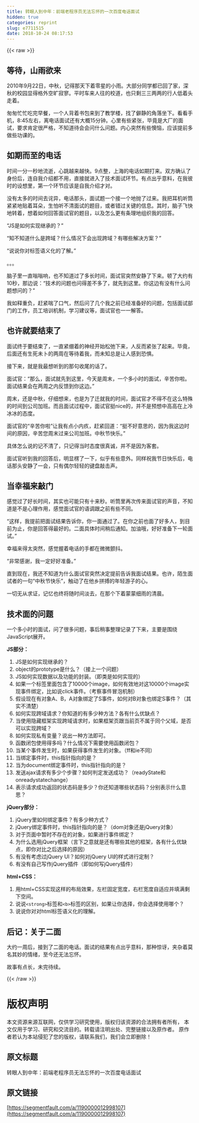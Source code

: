 ```yaml
---
title: 转眼人到中年：前端老程序员无法忘怀的一次百度电话面试
hidden: true
categories: reprint
slug: e7711515
date: 2018-10-24 08:17:53
---
```


{{< raw >}}

                    
<h2 id="articleHeader0">&#x7B49;&#x5F85;&#xFF0C;&#x5C71;&#x96E8;&#x6B32;&#x6765;</h2>
<p>2010&#x5E74;9&#x6708;22&#x65E5;&#xFF0C;&#x4E2D;&#x79CB;&#xFF0C;&#x8BB0;&#x5F97;&#x90A3;&#x5929;&#x4E0B;&#x7740;&#x96F6;&#x661F;&#x7684;&#x5C0F;&#x96E8;&#x3002;&#x5927;&#x90E8;&#x5206;&#x540C;&#x5B66;&#x90FD;&#x5DF2;&#x56DE;&#x4E86;&#x5BB6;&#xFF0C;&#x6DF1;&#x79CB;&#x7684;&#x6821;&#x56ED;&#x663E;&#x5F97;&#x683C;&#x5916;&#x7A7A;&#x65F7;&#x5BC2;&#x5BE5;&#x3002;&#x5E73;&#x65F6;&#x8F66;&#x6765;&#x4EBA;&#x5F80;&#x7684;&#x6821;&#x9053;&#xFF0C;&#x4E5F;&#x53EA;&#x5269;&#x4E09;&#x4E09;&#x4E24;&#x4E24;&#x7684;&#x884C;&#x4EBA;&#x4F4E;&#x7740;&#x5934;&#x8D70;&#x7740;&#x3002;</p>
<p>&#x5306;&#x5306;&#x5FD9;&#x5FD9;&#x5403;&#x5B8C;&#x65E9;&#x9910;&#xFF0C;&#x4E00;&#x4E2A;&#x4EBA;&#x80CC;&#x7740;&#x4E66;&#x5305;&#x6765;&#x5230;&#x4E86;&#x6559;&#x5B66;&#x697C;&#xFF0C;&#x627E;&#x4E86;&#x50FB;&#x9759;&#x7684;&#x89D2;&#x843D;&#x5750;&#x4E0B;&#x3002;&#x770B;&#x770B;&#x624B;&#x673A;&#xFF0C;8:45&#x5DE6;&#x53F3;&#xFF0C;&#x79BB;&#x7535;&#x8BDD;&#x9762;&#x8BD5;&#x8FD8;&#x6709;&#x5927;&#x6982;15&#x5206;&#x949F;&#x3002;&#x5FC3;&#x91CC;&#x6709;&#x4E9B;&#x7D27;&#x5F20;&#xFF0C;&#x6BD5;&#x7ADF;&#x662F;&#x5927;&#x5382;&#x7684;&#x9762;&#x8BD5;&#xFF0C;&#x8981;&#x6C42;&#x80AF;&#x5B9A;&#x5F88;&#x4E25;&#x683C;&#xFF0C;&#x4E0D;&#x77E5;&#x9053;&#x5F85;&#x4F1A;&#x4F1A;&#x95EE;&#x4EC0;&#x4E48;&#x95EE;&#x9898;&#x3002;&#x5185;&#x5FC3;&#x7A81;&#x7136;&#x6709;&#x4E9B;&#x61CA;&#x607C;&#xFF0C;&#x5E94;&#x8BE5;&#x63D0;&#x524D;&#x591A;&#x505A;&#x4E9B;&#x529F;&#x8BFE;&#x7684;&#x3002;</p>
<h2 id="articleHeader1">&#x5982;&#x671F;&#x800C;&#x81F3;&#x7684;&#x7535;&#x8BDD;</h2>
<p>&#x65F6;&#x95F4;&#x4E00;&#x5206;&#x4E00;&#x79D2;&#x5730;&#x6D41;&#x901D;&#xFF0C;&#x5FC3;&#x8DF3;&#x8D8A;&#x6765;&#x8D8A;&#x5FEB;&#x3002;9&#x70B9;&#x6574;&#xFF0C;&#x4E0A;&#x6D77;&#x7684;&#x7535;&#x8BDD;&#x5982;&#x671F;&#x6253;&#x6765;&#x3002;&#x53CC;&#x65B9;&#x786E;&#x8BA4;&#x4E86;&#x8EAB;&#x4EFD;&#x540E;&#xFF0C;&#x8FDE;&#x81EA;&#x6211;&#x4ECB;&#x7ECD;&#x90FD;&#x4E0D;&#x7528;&#xFF0C;&#x76F4;&#x63A5;&#x5C31;&#x8FDB;&#x5165;&#x4E86;&#x6280;&#x672F;&#x9762;&#x8BD5;&#x73AF;&#x8282;&#x3002;&#x6709;&#x70B9;&#x51FA;&#x4E4E;&#x610F;&#x6599;&#xFF0C;&#x5728;&#x6211;&#x5F7C;&#x65F6;&#x7684;&#x8BBE;&#x60F3;&#x91CC;&#xFF0C;&#x7B2C;&#x4E00;&#x4E2A;&#x73AF;&#x8282;&#x5E94;&#x8BE5;&#x662F;&#x81EA;&#x6211;&#x4ECB;&#x7ECD;&#x624D;&#x5BF9;&#x3002;</p>
<p>&#x6CA1;&#x6709;&#x592A;&#x591A;&#x7684;&#x65F6;&#x95F4;&#x53BB;&#x8BE7;&#x5F02;&#xFF0C;&#x7535;&#x8BDD;&#x90A3;&#x5934;&#xFF0C;&#x9762;&#x8BD5;&#x9898;&#x4E00;&#x4E2A;&#x63A5;&#x4E00;&#x4E2A;&#x5730;&#x629B;&#x4E86;&#x8FC7;&#x6765;&#x3002;&#x6211;&#x628A;&#x8033;&#x673A;&#x542C;&#x7B52;&#x7D27;&#x7D27;&#x5730;&#x8D34;&#x7740;&#x8033;&#x6735;&#xFF0C;&#x751F;&#x6015;&#x542C;&#x4E0D;&#x6E05;&#x9762;&#x8BD5;&#x7684;&#x9898;&#x76EE;&#xFF0C;&#x6216;&#x8005;&#x9519;&#x8FC7;&#x5173;&#x952E;&#x7684;&#x4FE1;&#x606F;&#x3002;&#x5176;&#x65F6;&#xFF0C;&#x8111;&#x5B50;&#x98DE;&#x5FEB;&#x5730;&#x8F6C;&#x7740;&#xFF0C;&#x60F3;&#x7740;&#x5982;&#x4F55;&#x56DE;&#x7B54;&#x9762;&#x8BD5;&#x5B98;&#x7684;&#x9898;&#x76EE;&#xFF0C;&#x4EE5;&#x53CA;&#x600E;&#x4E48;&#x66F4;&#x6709;&#x6761;&#x7406;&#x5730;&#x7EC4;&#x7EC7;&#x6211;&#x7684;&#x56DE;&#x7B54;&#x3002;</p>
<p>&#x201C;JS&#x662F;&#x5982;&#x4F55;&#x5B9E;&#x73B0;&#x7EE7;&#x627F;&#x7684;&#xFF1F;&#x201D;</p>
<p>&#x201C;&#x77E5;&#x4E0D;&#x77E5;&#x9053;&#x4EC0;&#x4E48;&#x662F;&#x8DE8;&#x57DF;&#xFF1F;&#x4EC0;&#x4E48;&#x60C5;&#x51B5;&#x4E0B;&#x4F1A;&#x51FA;&#x73B0;&#x8DE8;&#x57DF;&#xFF1F;&#x6709;&#x54EA;&#x4E9B;&#x89E3;&#x51B3;&#x65B9;&#x6848;&#xFF1F;&#x201D;</p>
<p>&#x201C;&#x8BF4;&#x8BF4;&#x4F60;&#x5BF9;&#x6807;&#x7B7E;&#x8BED;&#x4E49;&#x5316;&#x7684;&#x4E86;&#x89E3;&#x3002;&#x201D;</p>
<p>&#x3002;&#x3002;&#x3002;</p>
<p>&#x8111;&#x5B50;&#x91CC;&#x4E00;&#x76F4;&#x55E1;&#x55E1;&#x54CD;&#xFF0C;&#x4E5F;&#x4E0D;&#x77E5;&#x9053;&#x8FC7;&#x4E86;&#x591A;&#x957F;&#x65F6;&#x95F4;&#xFF0C;&#x9762;&#x8BD5;&#x5B98;&#x7A81;&#x7136;&#x5B89;&#x9759;&#x4E86;&#x4E0B;&#x6765;&#x3002;&#x987F;&#x4E86;&#x5927;&#x7EA6;&#x6709;10&#x79D2;&#xFF0C;&#x90A3;&#x8FB9;&#x8BF4;&#xFF1A;&#x201C;&#x6280;&#x672F;&#x7684;&#x95EE;&#x9898;&#x4E5F;&#x95EE;&#x5F97;&#x5DEE;&#x4E0D;&#x591A;&#x4E86;&#xFF0C;&#x5C31;&#x5148;&#x5230;&#x8FD9;&#x91CC;&#x3002;&#x4F60;&#x8FD9;&#x8FB9;&#x6709;&#x6CA1;&#x6709;&#x4EC0;&#x4E48;&#x95EE;&#x9898;&#x60F3;&#x95EE;&#x7684;&#xFF1F;&#x201D;</p>
<p>&#x6211;&#x5982;&#x91CA;&#x91CD;&#x8D1F;&#xFF0C;&#x8D76;&#x7D27;&#x5598;&#x4E86;&#x53E3;&#x6C14;&#xFF0C;&#x7136;&#x540E;&#x95EE;&#x4E86;&#x51E0;&#x4E2A;&#x6211;&#x4E4B;&#x524D;&#x5DF2;&#x7ECF;&#x51C6;&#x5907;&#x597D;&#x7684;&#x95EE;&#x9898;&#xFF0C;&#x5305;&#x62EC;&#x9762;&#x8BD5;&#x90E8;&#x95E8;&#x7684;&#x5DE5;&#x4F5C;&#xFF0C;&#x5458;&#x5DE5;&#x57F9;&#x8BAD;&#x673A;&#x5236;&#xFF0C;&#x5B66;&#x4E60;&#x5EFA;&#x8BAE;&#x7B49;&#xFF0C;&#x9762;&#x8BD5;&#x5B98;&#x4E5F;&#x4E00;&#x4E00;&#x89E3;&#x7B54;&#x3002;</p>
<h2 id="articleHeader2">&#x4E5F;&#x8BB8;&#x5C31;&#x8981;&#x7ED3;&#x675F;&#x4E86;</h2>
<p>&#x9762;&#x8BD5;&#x7EC8;&#x4E8E;&#x8981;&#x7ED3;&#x675F;&#x4E86;&#xFF0C;&#x4E00;&#x76F4;&#x7D27;&#x7EF7;&#x7740;&#x7684;&#x795E;&#x7ECF;&#x5F00;&#x59CB;&#x677E;&#x5F1B;&#x4E0B;&#x6765;&#xFF0C;&#x4EBA;&#x53CD;&#x800C;&#x7D27;&#x5F20;&#x4E86;&#x8D77;&#x6765;&#x3002;&#x6BD5;&#x7ADF;&#xFF0C;&#x540E;&#x9762;&#x8FD8;&#x6709;&#x751F;&#x6B7B;&#x672A;&#x535C;&#x7684;&#x4E24;&#x5468;&#x5728;&#x7B49;&#x5F85;&#x7740;&#x6211;&#xFF0C;&#x800C;&#x672A;&#x77E5;&#x603B;&#x662F;&#x8BA9;&#x4EBA;&#x611F;&#x5230;&#x6050;&#x60E7;&#x3002;</p>
<p>&#x63A5;&#x4E0B;&#x6765;&#xFF0C;&#x5C31;&#x662F;&#x6211;&#x6700;&#x60F3;&#x542C;&#x5230;&#x7684;&#x90A3;&#x53E5;&#x6536;&#x5C3E;&#x7684;&#x8BDD;&#x4E86;&#x3002;</p>
<p>&#x9762;&#x8BD5;&#x5B98;&#xFF1A;&#x201C;&#x90A3;&#x4E48;&#xFF0C;&#x9762;&#x8BD5;&#x5C31;&#x5148;&#x5230;&#x8FD9;&#x91CC;&#xFF0C;&#x4ECA;&#x5929;&#x662F;&#x5468;&#x672B;&#xFF0C;&#x4E00;&#x4E2A;&#x591A;&#x5C0F;&#x65F6;&#x7684;&#x9762;&#x8BD5;&#xFF0C;&#x8F9B;&#x82E6;&#x4F60;&#x5566;&#x3002;&#x9762;&#x8BD5;&#x7ED3;&#x679C;&#x4F1A;&#x5728;&#x4E24;&#x5468;&#x4E4B;&#x5185;&#x53CD;&#x9988;&#x5230;&#x4F60;&#x8FD9;&#x8FB9;&#x3002;&#x201D;</p>
<p>&#x5468;&#x672B;&#xFF0C;&#x8FD8;&#x662F;&#x4E2D;&#x79CB;&#xFF0C;&#x4ED4;&#x7EC6;&#x60F3;&#x6765;&#xFF0C;&#x4E5F;&#x662F;&#x4E3A;&#x4E86;&#x8FC1;&#x5C31;&#x6211;&#x7684;&#x65F6;&#x95F4;&#xFF0C;&#x9762;&#x8BD5;&#x5B98;&#x624D;&#x4E0D;&#x5F97;&#x4E0D;&#x5728;&#x8FD9;&#x4E48;&#x7279;&#x6B8A;&#x7684;&#x65F6;&#x95F4;&#x5230;&#x516C;&#x53F8;&#x52A0;&#x73ED;&#x3002;&#x800C;&#x4E14;&#x9762;&#x8BD5;&#x8FC7;&#x7A0B;&#x4E2D;&#xFF0C;&#x9762;&#x8BD5;&#x5B98;&#x633A;nice&#x7684;&#xFF0C;&#x5E76;&#x4E0D;&#x662F;&#x9884;&#x60F3;&#x4E2D;&#x9AD8;&#x9AD8;&#x5728;&#x4E0A;&#x51B7;&#x51B0;&#x51B0;&#x7684;&#x6001;&#x5EA6;&#x3002;</p>
<p>&#x9762;&#x8BD5;&#x5B98;&#x7684;&#x201C;&#x8F9B;&#x82E6;&#x4F60;&#x5566;&#x201D;&#x8BA9;&#x6211;&#x6709;&#x70B9;&#x5C0F;&#x5185;&#x759A;&#xFF0C;&#x8D76;&#x7D27;&#x56DE;&#x9053;&#xFF1A;&#x201C;&#x633A;&#x4E0D;&#x597D;&#x610F;&#x601D;&#x7684;&#xFF0C;&#x56E0;&#x4E3A;&#x6211;&#x8FD9;&#x8FB9;&#x65F6;&#x95F4;&#x7684;&#x539F;&#x56E0;&#xFF0C;&#x8F9B;&#x82E6;&#x60A8;&#x5468;&#x672B;&#x8FC7;&#x6765;&#x516C;&#x53F8;&#x52A0;&#x73ED;&#x3002;&#x4E2D;&#x79CB;&#x8282;&#x5FEB;&#x4E50;&#x3002;&#x201D; </p>
<p>&#x5177;&#x4F53;&#x600E;&#x4E48;&#x8BF4;&#x7684;&#x8BB0;&#x4E0D;&#x6E05;&#x4E86;&#xFF0C;&#x53EA;&#x8BB0;&#x5F97;&#x5F53;&#x65F6;&#x6001;&#x5EA6;&#x5F88;&#x771F;&#x8BDA;&#xFF0C;&#x5E76;&#x4E0D;&#x662F;&#x56E0;&#x4E3A;&#x5BA2;&#x5957;&#x3002;</p>
<p>&#x9762;&#x8BD5;&#x5B98;&#x542C;&#x5230;&#x6211;&#x7684;&#x56DE;&#x7B54;&#x540E;&#xFF0C;&#x660E;&#x663E;&#x695E;&#x4E86;&#x4E00;&#x4E0B;&#xFF0C;&#x4F3C;&#x4E4E;&#x6709;&#x4E9B;&#x610F;&#x5916;&#x3002;&#x540C;&#x6837;&#x795D;&#x6211;&#x8282;&#x65E5;&#x5FEB;&#x4E50;&#x540E;&#xFF0C;&#x7535;&#x8BDD;&#x90A3;&#x5934;&#x5B89;&#x9759;&#x4E86;&#x4E00;&#x4F1A;&#xFF0C;&#x53EA;&#x6709;&#x5076;&#x5C14;&#x8F7B;&#x8F7B;&#x7684;&#x952E;&#x76D8;&#x6572;&#x51FB;&#x58F0;&#x3002;</p>
<h2 id="articleHeader3">&#x5F53;&#x5E78;&#x798F;&#x6765;&#x6572;&#x95E8;</h2>
<p>&#x611F;&#x89C9;&#x8FC7;&#x4E86;&#x597D;&#x957F;&#x65F6;&#x95F4;&#xFF0C;&#x5176;&#x5B9E;&#x4E5F;&#x53EF;&#x80FD;&#x53EA;&#x6709;&#x5341;&#x6765;&#x79D2;&#x3002;&#x542C;&#x7B52;&#x91CC;&#x518D;&#x6B21;&#x4F20;&#x6765;&#x9762;&#x8BD5;&#x5B98;&#x7684;&#x58F0;&#x97F3;&#xFF0C;&#x4E0D;&#x77E5;&#x9053;&#x662F;&#x4E0D;&#x662F;&#x5FC3;&#x7406;&#x4F5C;&#x7528;&#xFF0C;&#x611F;&#x89C9;&#x9762;&#x8BD5;&#x5B98;&#x7684;&#x8BED;&#x8C03;&#x8DDF;&#x4E4B;&#x524D;&#x6709;&#x4E9B;&#x4E0D;&#x540C;&#x3002;</p>
<p>&#x201C;&#x8FD9;&#x6837;&#xFF0C;&#x6211;&#x63D0;&#x524D;&#x628A;&#x9762;&#x8BD5;&#x7ED3;&#x679C;&#x544A;&#x8BC9;&#x4F60;&#xFF0C;&#x4F60;&#x4E00;&#x9762;&#x901A;&#x8FC7;&#x4E86;&#x3002;&#x5728;&#x4F60;&#x4E4B;&#x524D;&#x4E5F;&#x9762;&#x4E86;&#x597D;&#x591A;&#x4EBA;&#xFF0C;&#x5230;&#x76EE;&#x524D;&#x4E3A;&#x6B62;&#xFF0C;&#x4F60;&#x662F;&#x56DE;&#x7B54;&#x5F97;&#x6700;&#x597D;&#x7684;&#x3002;&#x4E8C;&#x9762;&#x5177;&#x4F53;&#x65F6;&#x95F4;&#x7A0D;&#x540E;&#x901A;&#x77E5;&#x3002;&#x52A0;&#x6CB9;&#x54E6;&#xFF0C;&#x597D;&#x597D;&#x51C6;&#x5907;&#x4E0B;&#x4E00;&#x8F6E;&#x9762;&#x8BD5;&#x3002;&#x201D;</p>
<p>&#x5E78;&#x798F;&#x6765;&#x5F97;&#x592A;&#x7A81;&#x7136;&#xFF0C;&#x611F;&#x89C9;&#x63E1;&#x7740;&#x7535;&#x8BDD;&#x7684;&#x624B;&#x90FD;&#x5728;&#x5FAE;&#x5FAE;&#x98A4;&#x6296;&#x3002;</p>
<p>&#x201C;&#x975E;&#x5E38;&#x611F;&#x8C22;&#xFF0C;&#x6211;&#x4E00;&#x5B9A;&#x597D;&#x597D;&#x51C6;&#x5907;&#x3002;&#x201D;</p>
<p>&#x76F4;&#x5230;&#x73B0;&#x5728;&#xFF0C;&#x6211;&#x8FD8;&#x4E0D;&#x77E5;&#x9053;&#x4E3A;&#x4EC0;&#x4E48;&#x9762;&#x8BD5;&#x5B98;&#x7A81;&#x7136;&#x51B3;&#x5B9A;&#x63D0;&#x524D;&#x544A;&#x8BC9;&#x6211;&#x9762;&#x8BD5;&#x7ED3;&#x679C;&#x3002;&#x4E5F;&#x8BB8;&#xFF0C;&#x964C;&#x751F;&#x9762;&#x8BD5;&#x8005;&#x7684;&#x4E00;&#x53E5;&#x201C;&#x4E2D;&#x79CB;&#x8282;&#x5FEB;&#x4E50;&#x201D;&#xFF0C;&#x89E6;&#x52A8;&#x4E86;&#x5728;&#x4ED6;&#x4E61;&#x62FC;&#x640F;&#x7684;&#x5E74;&#x8F7B;&#x6E38;&#x5B50;&#x7684;&#x5FC3;&#x3002;</p>
<p>&#x4E00;&#x5207;&#x65E0;&#x4ECE;&#x6C42;&#x8BC1;&#xFF0C;&#x8BB0;&#x5FC6;&#x4E5F;&#x7EC8;&#x5C06;&#x968F;&#x65F6;&#x95F4;&#x6DE1;&#x53BB;&#xFF0C;&#x5728;&#x90A3;&#x4E2A;&#x4E0B;&#x7740;&#x8499;&#x8499;&#x7EC6;&#x96E8;&#x7684;&#x6E05;&#x6668;&#x3002;</p>
<h2 id="articleHeader4">&#x6280;&#x672F;&#x9762;&#x7684;&#x95EE;&#x9898;</h2>
<p>&#x4E00;&#x4E2A;&#x591A;&#x5C0F;&#x65F6;&#x7684;&#x9762;&#x8BD5;&#xFF0C;&#x95EE;&#x4E86;&#x5F88;&#x591A;&#x95EE;&#x9898;&#xFF0C;&#x4E8B;&#x540E;&#x7A0D;&#x4E8B;&#x6574;&#x7406;&#x8BB0;&#x5F55;&#x4E86;&#x4E0B;&#x6765;&#xFF0C;&#x4E3B;&#x8981;&#x662F;&#x56F4;&#x7ED5;JavaScript&#x5C55;&#x5F00;&#x3002;</p>
<p><strong>JS&#x90E8;&#x5206;&#xFF1A;</strong></p>
<ol>
<li>JS&#x662F;&#x5982;&#x4F55;&#x5B9E;&#x73B0;&#x7EE7;&#x627F;&#x7684;&#xFF1F;</li>
<li>object&#x7684;prototype&#x662F;&#x4EC0;&#x4E48;&#xFF1F;&#xFF08;&#x63A5;&#x4E0A;&#x4E00;&#x4E2A;&#x95EE;&#x9898;&#xFF09;</li>
<li>JS&#x5982;&#x4F55;&#x5B9E;&#x73B0;&#x6570;&#x636E;&#x4EE5;&#x53CA;&#x529F;&#x80FD;&#x7684;&#x5C01;&#x88C5;&#x3002;&#xFF08;&#x5373;&#x7C7B;&#x662F;&#x5982;&#x4F55;&#x5B9E;&#x73B0;&#x7684;&#xFF09;</li>
<li>&#x5982;&#x679C;&#x4E00;&#x4E2A;&#x6807;&#x7B7E;&#x91CC;&#x9762;&#x5305;&#x542B;&#x4E86;10000&#x4E2A;image&#xFF0C;&#x5982;&#x4F55;&#x6709;&#x6548;&#x5730;&#x5BF9;&#x8FD9;10000&#x4E2A;image&#x5B9E;&#x73B0;&#x4E8B;&#x4EF6;&#x7ED1;&#x5B9A;&#xFF0C;&#x6BD4;&#x5982;&#x8BF4;click&#x4E8B;&#x4EF6;&#x3002;&#xFF08;&#x8003;&#x5BDF;&#x4E8B;&#x4EF6;&#x5192;&#x6CE1;&#x673A;&#x5236;&#xFF09;</li>
<li>&#x5047;&#x8BBE;&#x73B0;&#x5728;&#x6709;&#x5BF9;&#x8C61;A&#x3001;B&#xFF0C;A&#x5BF9;&#x8C61;&#x7ED1;&#x5B9A;&#x4E86;S&#x4E8B;&#x4EF6;&#xFF0C;&#x5982;&#x4F55;&#x5BF9;B&#x5BF9;&#x8C61;&#x4E5F;&#x7ED1;&#x5B9A;S&#x4E8B;&#x4EF6;&#xFF1F;&#xFF08;&#x5176;&#x5B9E;&#x4E0D;&#x6E05;&#x695A;&#xFF09;</li>
<li>&#x5982;&#x4F55;&#x5B9E;&#x73B0;&#x8DE8;&#x57DF;&#x8BF7;&#x6C42;&#xFF1F;&#x4F60;&#x77E5;&#x9053;&#x7684;&#x6709;&#x591A;&#x5C11;&#x79CD;&#x65B9;&#x6CD5;&#xFF1F;&#x5404;&#x6709;&#x4EC0;&#x4E48;&#x4F18;&#x7F3A;&#x70B9;&#xFF1F;</li>
<li>&#x5F53;&#x4F7F;&#x7528;&#x9690;&#x85CF;&#x6846;&#x67B6;&#x5B9E;&#x73B0;&#x8DE8;&#x57DF;&#x8BF7;&#x6C42;&#x65F6;&#xFF0C;&#x5982;&#x679C;&#x6846;&#x67B6;&#x9875;&#x8DDF;&#x5F53;&#x524D;&#x9875;&#x4E0D;&#x5C5E;&#x4E8E;&#x540C;&#x4E2A;&#x7236;&#x57DF;&#xFF0C;&#x662F;&#x5426;&#x53EF;&#x4EE5;&#x5B9E;&#x73B0;&#x8DE8;&#x57DF;&#xFF1F;</li>
<li>&#x5982;&#x4F55;&#x5B9E;&#x73B0;&#x79C1;&#x6709;&#x53D8;&#x91CF;&#xFF1F;&#x8BF4;&#x51FA;&#x4E00;&#x79CD;&#x65B9;&#x6CD5;&#x5373;&#x53EF;&#x3002;</li>
<li>&#x51FD;&#x6570;&#x95ED;&#x5305;&#x4F7F;&#x7528;&#x5F97;&#x591A;&#x5417;&#xFF1F;&#x4EC0;&#x4E48;&#x60C5;&#x51B5;&#x4E0B;&#x9700;&#x8981;&#x4F7F;&#x7528;&#x51FD;&#x6570;&#x95ED;&#x5305;&#xFF1F;</li>
<li>&#x5F53;&#x67D0;&#x4E2A;&#x4E8B;&#x4EF6;&#x53D1;&#x751F;&#x65F6;&#xFF0C;&#x5982;&#x679C;&#x83B7;&#x5F97;&#x4E8B;&#x4EF6;&#x53D1;&#x751F;&#x7684;&#x5BF9;&#x8C61;&#x3002;&#xFF08;ff&#x548C;ie&#x4E0D;&#x540C;&#xFF09;</li>
<li>&#x5F53;&#x7ED1;&#x5B9A;&#x4E8B;&#x4EF6;&#x65F6;&#xFF0C;this&#x6307;&#x9488;&#x6307;&#x5411;&#x7684;&#x662F;&#xFF1F;</li>
<li>&#x5F53;&#x4E3A;document&#x7ED1;&#x5B9A;&#x4E8B;&#x4EF6;&#x65F6;&#xFF0C;this&#x6307;&#x9488;&#x6307;&#x5411;&#x7684;&#x662F;&#xFF1F;</li>
<li>&#x53D1;&#x9001;ajax&#x8BF7;&#x6C42;&#x6709;&#x591A;&#x5C11;&#x4E2A;&#x6B65;&#x9AA4;&#xFF1F;&#x5982;&#x4F55;&#x5224;&#x5B9A;&#x53D1;&#x9001;&#x6210;&#x529F;&#xFF1F;&#xFF08;readyState&#x548C;onreadystatechange&#xFF09;</li>
<li>&#x8868;&#x793A;&#x8BF7;&#x6C42;&#x6210;&#x529F;&#x8FD4;&#x56DE;&#x7684;&#x72B6;&#x6001;&#x7801;&#x662F;&#x591A;&#x5C11;&#xFF1F;&#x4F60;&#x8FD8;&#x77E5;&#x9053;&#x54EA;&#x4E9B;&#x72B6;&#x6001;&#x7801;&#xFF1F;&#x5206;&#x522B;&#x8868;&#x793A;&#x4EC0;&#x4E48;&#x610F;&#x601D;&#xFF1F;</li>
</ol>
<p><strong>jQuery&#x90E8;&#x5206;&#xFF1A;</strong></p>
<ol>
<li>jQuery&#x91CC;&#x5982;&#x4F55;&#x7ED1;&#x5B9A;&#x4E8B;&#x4EF6;&#xFF1F;&#x6709;&#x591A;&#x5C11;&#x79CD;&#x65B9;&#x5F0F;&#xFF1F;</li>
<li>jQuery&#x7ED1;&#x5B9A;&#x4E8B;&#x4EF6;&#x65F6;&#xFF0C;this&#x6307;&#x9488;&#x6307;&#x5411;&#x7684;&#x662F;&#xFF1F;&#xFF08;dom&#x5BF9;&#x8C61;&#x8FD8;&#x662F;jQuery&#x5BF9;&#x8C61;&#xFF09;</li>
<li>&#x5BF9;&#x4E8E;&#x9875;&#x9762;&#x4E2D;&#x6682;&#x65F6;&#x4E0D;&#x5B58;&#x5728;&#x7684;&#x5BF9;&#x8C61;&#xFF0C;&#x5982;&#x679C;&#x8FDB;&#x884C;&#x4E8B;&#x4EF6;&#x7ED1;&#x5B9A;&#xFF1F;</li>
<li>&#x4E3A;&#x4EC0;&#x4E48;&#x9009;&#x7528;jQuery&#x6846;&#x67B6;&#xFF08;&#x8A00;&#x4E0B;&#x4E4B;&#x610F;&#x5C31;&#x662F;&#x8FD8;&#x6709;&#x54EA;&#x4E9B;&#x5176;&#x4ED6;&#x7684;&#x6846;&#x67B6;&#xFF0C;&#x5404;&#x6709;&#x4EC0;&#x4E48;&#x4F18;&#x7F3A;&#x70B9;&#xFF0C;&#x5373;&#x4F60;&#x5BF9;&#x6BD4;&#x4E4B;&#x540E;&#x9009;&#x62E9;&#x7684;&#x539F;&#x56E0;&#xFF09;</li>
<li>&#x6709;&#x6CA1;&#x6709;&#x8003;&#x8651;&#x8FC7;jQuery UI&#xFF1F;&#x5982;&#x4F55;&#x5BF9;jQuery UI&#x7684;&#x6837;&#x5F0F;&#x8FDB;&#x884C;&#x5B9A;&#x5236;&#xFF1F;</li>
<li>&#x6709;&#x6CA1;&#x6709;&#x81EA;&#x5DF1;&#x5199;&#x4F5C;jQuery&#x63D2;&#x4EF6;&#xFF08;&#x5373;&#x5982;&#x4F55;&#x5199;jQuery&#x63D2;&#x4EF6;&#xFF09;</li>
</ol>
<p><strong>html+CSS&#xFF1A;</strong></p>
<ol>
<li>&#x7528;html+CSS&#x5B9E;&#x73B0;&#x8FD9;&#x6837;&#x7684;&#x5E03;&#x5C40;&#x6548;&#x679C;&#xFF0C;&#x5DE6;&#x680F;&#x56FA;&#x5B9A;&#x5BBD;&#x5EA6;&#xFF0C;&#x53F3;&#x680F;&#x5BBD;&#x5EA6;&#x81EA;&#x9002;&#x5E94;&#x5E76;&#x586B;&#x6EE1;&#x5269;&#x4E0B;&#x7A7A;&#x95F4;&#x3002;</li>
<li>&#x8BF4;&#x8BF4;<code>&lt;strong&gt;</code>&#x6807;&#x7B7E;&#x548C;<code>&lt;b&gt;</code>&#x6807;&#x7B7E;&#x7684;&#x533A;&#x522B;&#xFF0C;&#x5982;&#x679C;&#x8BA9;&#x4F60;&#x9009;&#x62E9;&#xFF0C;&#x4F60;&#x4F1A;&#x9009;&#x62E9;&#x4F7F;&#x7528;&#x54EA;&#x4E2A;&#xFF1F;</li>
<li>&#x8BF4;&#x8BF4;&#x4F60;&#x5BF9;&#x5BF9;html&#x6807;&#x7B7E;&#x8BED;&#x4E49;&#x5316;&#x7684;&#x7406;&#x89E3;&#x3002;</li>
</ol>
<h2 id="articleHeader5">&#x540E;&#x8BB0;&#xFF1A;&#x5173;&#x4E8E;&#x4E8C;&#x9762;</h2>
<p>&#x5927;&#x7EA6;&#x4E00;&#x5468;&#x540E;&#xFF0C;&#x63A5;&#x5230;&#x4E86;&#x4E8C;&#x9762;&#x7684;&#x7535;&#x8BDD;&#x3002;&#x9762;&#x8BD5;&#x7684;&#x7ED3;&#x679C;&#x6709;&#x70B9;&#x51FA;&#x4E4E;&#x610F;&#x6599;&#xFF0C;&#x90A3;&#x79CD;&#x60CA;&#x8BB6;&#xFF0C;&#x5939;&#x6742;&#x7740;&#x83AB;&#x540D;&#x5176;&#x5999;&#x7684;&#x60C5;&#x7EEA;&#xFF0C;&#x81F3;&#x4ECA;&#x8FD8;&#x65E0;&#x6CD5;&#x5FD8;&#x6000;&#x3002;</p>
<p>&#x6545;&#x4E8B;&#x6709;&#x70B9;&#x957F;&#xFF0C;&#x672A;&#x5B8C;&#x5F85;&#x7EED;&#x3002;</p>

                
{{< /raw >}}

# 版权声明
本文资源来源互联网，仅供学习研究使用，版权归该资源的合法拥有者所有，
本文仅用于学习、研究和交流目的。转载请注明出处、完整链接以及原作者。
原作者若认为本站侵犯了您的版权，请联系我们，我们会立即删除！

## 原文标题
转眼人到中年：前端老程序员无法忘怀的一次百度电话面试

## 原文链接
[https://segmentfault.com/a/1190000012998107](https://segmentfault.com/a/1190000012998107)

